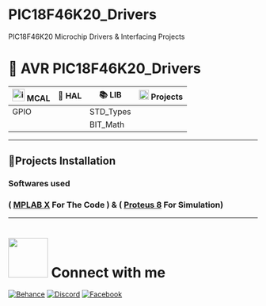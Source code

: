 # PIC18F46K20_Drivers
PIC18F46K20 Microchip Drivers &amp; Interfacing Projects 

#  🔌 AVR PIC18F46K20_Drivers 
| <img src="https://emoji.discadia.com/emojis/7896b70a-42c0-489d-9927-5ba0b0c619f3.PNG" alt="isolated" width="25" > MCAL  | 📀 HAL | 📚 LIB | <img src="https://emoji.discadia.com/emojis/28157f12-798b-40c7-b0e8-c7e425c45bd1.GIF" alt="isolated" width="20" > Projects |
| ---- | ---- | ---- | ---- |
| GPIO | |STD_Types|
|  | |BIT_Math|

---

## **📂Projects Installation**
  ### Softwares used 
  ### ( [MPLAB X](https://www.microchip.com/en-us/tools-resources/develop/mplab-x-ide) For The Code ) & ( [Proteus 8](https://www.labcenter.com) For Simulation) 
---

<h1> <img src='https://raw.githubusercontent.com/ShahriarShafin/ShahriarShafin/main/Assets/handshake.gif' width="80"> Connect with me </h1>

[![Behance](https://img.shields.io/badge/Behance-151A22?style=for-the-badge&logo=behance)](https://behance.net/Osama_Abd_ElMoh7sen) 
[![Discord](https://img.shields.io/badge/Discord-151A22?style=for-the-badge&logo=Discord)](https://discordapp.com/users/716301044514029619) 
[![Facebook](https://img.shields.io/badge/Facebook-151A22?style=for-the-badge&logo=Facebook)](https://facebook.com/o.Abd.ElMohsen)

